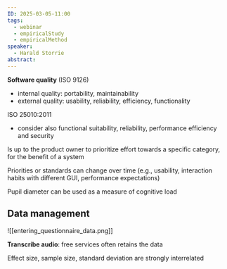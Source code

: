 ```yaml
---
ID: 2025-03-05-11:00
tags:
  - webinar
  - empiricalStudy
  - empiricalMethod
speaker:
  - Harald Storrie
abstract:
---
```

**Software quality** (ISO 9126)
- internal quality: portability, maintainability
- external quality: usability, reliability, efficiency, functionality

ISO 25010:2011
- consider also functional suitability, reliability, performance efficiency and security

Is up to the product owner to prioritize effort towards a specific category, for the benefit of a system

Priorities or standards can change over time (e.g., usability, interaction habits with different GUI, performance expectations)

Pupil diameter can be used as a measure of cognitive load

## Data management

![[entering_questionnaire_data.png]]

**Transcribe audio**: free services often retains the data

Effect size, sample size, standard deviation are strongly interrelated